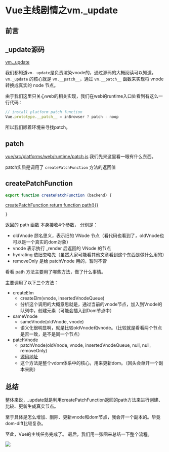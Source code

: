# Vue主线剧情之vm._update

## 前言

## _update源码

[vm._update](https://github.com/vuejs/vue/blob/dev/src/core/instance/lifecycle.js#L59-L88)

我们都知道```vm._update```是负责渲染vnode的，通过源码的大概阅读可以知道，```vm._update``` 的核心就是 ```vm.__patch__```，通过 ```vm.__patch__``` 函数来实现将 vnode 转换成真实的 node 节点。

由于我们这里只关心web的相关实现，我们在web的runtime入口处看到有这么一行代码：

```javascript
// install platform patch function
Vue.prototype.__patch__ = inBrowser ? patch : noop
```

所以我们顺着环境来寻找patch。


## patch

[vue/src/platforms/web/runtime/patch.js](https://github.com/vuejs/vue/blob/f64765fa03c1eb1d37f3301ea5beb4d18e57158a/src/platforms/web/runtime/patch.js#L3-L12) 我们先来这里看一眼有什么东西。

patch实质是调用了 ```createPatchFunction``` 方法的返回值

## createPatchFunction

```javascript
export function createPatchFunction (backend) {
```
[createPatchFunction return function path(){}](https://github.com/vuejs/vue/blob/f64765fa03c1eb1d37f3301ea5beb4d18e57158a/src/core/vdom/patch.js#L700-L803)
```javascript
}
```

返回的 path 函数 本身接收4个参数， 分别是：

- oldVnode 顾名思义，表示旧的 VNode 节点（看代码也看到了，oldVnode也可以是一个真实的dom对象）
- vnode 表示执行 _render 后返回的 VNode 的节点
- hydrating 依旧忽略先（虽然大家可能看其他文章看到这个东西是做什么用的）
- removeOnly 是给 patchVnode 用的，暂时不管

看看 path 方法主要用了哪些方法，做了什么事情。

主要调用了以下三个方法：
- createElm
    + createElm(vnode, insertedVnodeQueue)
    + 分析这个调用的大概意思就是，通过当前的vnode节点，加入到Vnode的队列中，创建元素（可能会插入到Dom节点中）
- sameVnode
    + sameVnode(oldVnode, vnode)
    + 语义化很明显啊，就是比较oldVnode和vnode。（比较就是看看两个节点是否一致，是不是同一个节点）
- patchVnode
    + patchVnode(oldVnode, vnode, insertedVnodeQueue, null, null, removeOnly)
    + [源码地址](https://github.com/vuejs/vue/blob/f64765fa03c1eb1d37f3301ea5beb4d18e57158a/src/core/vdom/patch.js#L501-L574)
    + 这个方法是整个vdom体系中的核心，用来更新dom。（回头会单开一个副本来刷）

## 总结

整体来说，_update就是利用createPatchFunction返回的path方法来进行创建、比较、更新生成真实节点。

至于具体是怎么增加、删除、更新vnode和dom节点，我会开一个副本的。毕竟dom-diff比较复杂。

至此，Vue的主线任务完成了。
最后，我们用一张图来总结一下整个流程。

![](https://tva1.sinaimg.cn/large/006y8mN6ly1g9a3jdsmzfj31qc0mnt9m.jpg)

